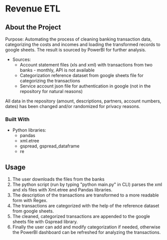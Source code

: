# Revenue ETL

## About the Project

Purpose: Automating the process of cleaning banking transaction data, categorizing the costs and incomes and loading the transformed records to google sheets. The result is sourced by PowerBI for further analysis.

 - Sources: 
    - Account statement files (xls and xml) with transactions from two banks - monthly, API is not available
    - Categorization reference dataset from google sheets file for categorizing the transactions
    - Service account json file for authentication in google (not in the repository for natural reasons)

All data in the repository (amount, descriptions, partners, account numbers, dates) has been changed and/or randomized for privacy reasons.

### Built With

- Python libraries:
  - pandas
  - xml.etree
  - gspread, gspread_dataframe
  - re

## Usage

1. The user downloads the files from the banks
2. The python script (run by typing "python main.py" in CLI) parses the xml and xls files with Xml.etree and Pandas libraries. 
3. The description of the transactions are transformed to a more readable form with Regex.
4. The transactions are categorized with the help of the reference dataset from google sheets. 
5. The cleaned, categorized transactions are appended to the google sheets file with Gspread library. 
6. Finally the user can add and modify categorization if needed, otherwise the PowerBI dashboard can be refreshed for analyzing the transactions.
